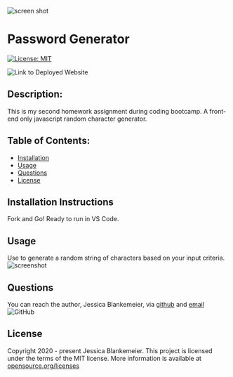 

![screen shot](https://github.com/jessicablank/password-generator/blob/master/assets/InitialPromptScreenShot.PNG)



# Password Generator
[![License: MIT](https://img.shields.io/badge/License-MIT-yellow.svg)](https://opensource.org/licenses/MIT)

![Link to Deployed Website](https://jessicablank.github.io/password-generator/)

## Description:  
 This is my second homework assignment during coding bootcamp. A front-end only javascript random character generator.

    
## Table of Contents:
* [Installation](#installation-instructions)
* [Usage](#usage)
* [Questions](#questions)
* [License](#license-info)

## Installation Instructions
Fork and Go! Ready to run in VS Code. 

## Usage
Use to generate a random string of characters based on your input criteria. 
![screenshot](https://github.com/jessicablank/password-generator/blob/master/assets/InitialPromptScreenShot.PNG)

## Questions
You can reach the author, Jessica Blankemeier,  via [github](http://github.com/jessicablank) and [email](mailto:jessicablankemeier@gmail.com)
![GitHub](https://img.shields.io/github/followers/jessicablank?label=follow&style=social)

## License
Copyright 2020 - present Jessica Blankemeier.
This project is licensed under the terms of the MIT license. 
More information is available at [opensource.org/licenses](https://opensource.org/licenses/MIT)
